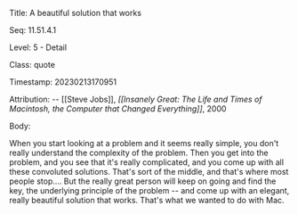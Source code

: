 Title:  A beautiful solution that works

Seq:    11.51.4.1

Level:  5 - Detail

Class:  quote

Timestamp: 20230213170951

Attribution: -- [[Steve Jobs]], *[[Insanely Great: The Life and Times of Macintosh, the Computer that Changed Everything]]*, 2000

Body:

When you start looking at a problem and it seems really simple, you don't really understand the complexity of the problem. Then you get into the problem, and you see that it's really complicated, and you come up with all these convoluted solutions. That's sort of the middle, and that's where most people stop.... But the really great person will keep on going and find the key, the underlying principle of the problem -- and come up with an elegant, really beautiful solution that works. That's what we wanted to do with Mac.

